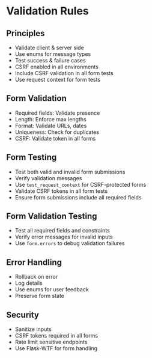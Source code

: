 # Validation Rules
## Principles
- Validate client & server side
- Use enums for message types
- Test success & failure cases
- CSRF enabled in all environments
- Include CSRF validation in all form tests
- Use request context for form tests

## Form Validation
- Required fields: Validate presence
- Length: Enforce max lengths
- Format: Validate URLs, dates
- Uniqueness: Check for duplicates
- CSRF: Validate token in all forms

## Form Testing
- Test both valid and invalid form submissions
- Verify validation messages
- Use `test_request_context` for CSRF-protected forms
- Validate CSRF tokens in all form tests
- Ensure form submissions include all required fields

## Form Validation Testing
- Test all required fields and constraints
- Verify error messages for invalid inputs
- Use `form.errors` to debug validation failures

## Error Handling
- Rollback on error
- Log details
- Use enums for user feedback
- Preserve form state

## Security
- Sanitize inputs
- CSRF tokens required in all forms
- Rate limit sensitive endpoints
- Use Flask-WTF for form handling

